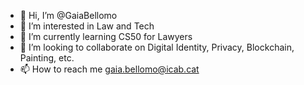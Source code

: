 - 👋 Hi, I’m @GaiaBellomo
- 👀 I’m interested in Law and Tech
- 🌱 I’m currently learning CS50 for Lawyers
- 💞️ I’m looking to collaborate on Digital Identity, Privacy, Blockchain, Painting, etc.
- 📫 How to reach me gaia.bellomo@icab.cat

<!---
GaiaBellomo/GaiaBellomo is a ✨ special ✨ repository because its `README.md` (this file) appears on your GitHub profile.
You can click the Preview link to take a look at your changes.
--->
